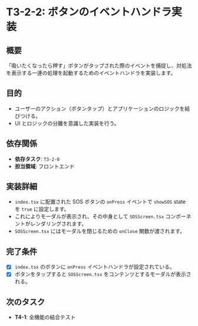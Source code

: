 # T3-2-2: ボタンのイベントハンドラ実装

## 概要

「吸いたくなったら押す」ボタンがタップされた際のイベントを捕捉し、対処法を表示する一連の処理を起動するためのイベントハンドラを実装します。

## 目的

- ユーザーのアクション（ボタンタップ）とアプリケーションのロジックを結びつける。
- UI とロジックの分離を意識した実装を行う。

## 依存関係

- **依存タスク**: `T3-2-0`
- **担当領域**: フロントエンド

## 実装詳細

- `index.tsx` に配置された SOS ボタンの `onPress` イベントで `showSOS` state を `true` に設定します。
- これによりモーダルが表示され、その中身として `SOSScreen.tsx` コンポーネントがレンダリングされます。
- `SOSScreen.tsx` にはモーダルを閉じるための `onClose` 関数が渡されます。

## 完了条件

- [x] `index.tsx` のボタンに `onPress` イベントハンドラが設定されている。
- [x] ボタンをタップすると `SOSScreen.tsx` をコンテンツとするモーダルが表示される。

## 次のタスク

- **T4-1**: 全機能の結合テスト
